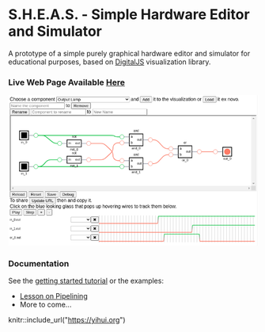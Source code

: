 # S.H.E.A.S. - Simple Hardware Editor and Simulator

A prototype of a simple purely graphical hardware editor and simulator for educational purposes, based on [DigitalJS](https://github.com/tilk/digitaljs) visualization library.

### Live Web Page Available [Here](https://sheas.magiwanders.com)

![screenshot](./docs/screenshot.png)

### Documentation
See the [getting started tutorial](docs/getting_started.md) or the examples:
 - [Lesson on Pipelining](docs/examples/pipelining.md)
 - More to come...


knitr::include_url("https://yihui.org")
